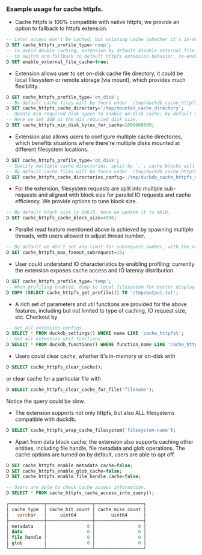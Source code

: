 ### Example usage for cache httpfs.

- Cache httpfs is 100% compatible with native httpfs; we provide an option to fallback to httpfs extension.
```sql
-- Later access won't be cached, but existing cache (whether it's in-memory or on-disk) will be kept.
D SET cache_httpfs_profile_type='noop';
-- To avoid double caching, extension by default disable external file cache;
-- to switch and fallback to default httpfs extension behavior, re-enable external cache.
D SET enable_external_file_cache=true;
```

- Extension allows user to set on-disk cache file directory, it could be local filesystem or remote storage (via mount), which provides much flexibility.
```sql
D SET cache_httpfs_profile_type='on_disk';
-- By default cache files will be found under `/tmp/duckdb_cache_httpfs_cache`.
D SET cache_httpfs_cache_directory='/tmp/mounted_cache_directory';
-- Update min required disk space to enable on-disk cache; by default 5% of disk space is required.
-- Here we set 1GB as the min requried disk size.
D SET cache_httpfs_min_disk_bytes_for_cache=1000000000;
```

- Extension also allows users to configure multiple cache directories, which benefits situations where there're multiple disks mounted at different filesystem locations.
```sql
D SET cache_httpfs_profile_type='on_disk';
-- Specify multiple cache directories, split by `;`; cache blocks will be evenly distributed under specified directories.
-- By default cache files will be found under `/tmp/duckdb_cache_httpfs_cache`.
D SET cache_httpfs_cache_directories_config='/tmp/duckdb_cache_httpfs_cache_1;/tmp/duckdb_cache_httpfs_cache_2';
```

- For the extension, filesystem requests are split into multiple sub-requests and aligned with block size for parallel IO requests and cache efficiency.
We provide options to tune block size.
```sql
-- By default block size is 64KiB, here we update it to 4KiB.
D SET cache_httpfs_cache_block_size=4096;
```

- Parallel read feature mentioned above is achieved by spawning multiple threads, with users allowed to adjust thread number.
```sql
-- By default we don't set any limit for subrequest number, with the new setting 10 requests will be performed at the same time.
D SET cache_httpfs_max_fanout_subrequest=10;
```

- User could understand IO characteristics by enabling profiling; currently the extension exposes cache access and IO latency distribution.
```sql
D SET cache_httpfs_profile_type='temp';
-- When profiling enabled, dump to local filesystem for better display.
D COPY (SELECT cache_httpfs_get_profile()) TO '/tmp/output.txt';
```

- A rich set of parameters and util functions are provided for the above features, including but not limited to type of caching, IO request size, etc.
Checkout by
```sql
-- Get all extension configs.
D SELECT * FROM duckdb_settings() WHERE name LIKE 'cache_httpfs%';
-- Get all extension util functions.
D SELECT * FROM duckdb_functions() WHERE function_name LIKE 'cache_httpfs%';
```

- Users could clear cache, whether it's in-memory or on-disk with
```sql
D SELECT cache_httpfs_clear_cache();
```
or clear cache for a particular file with
```sql
D SELECT cache_httpfs_clear_cache_for_file('filename');
```
Notice the query could be slow.

- The extension supports not only httpfs, but also ALL filesystems compatible with duckdb.
```sql
D SELECT cache_httpfs_wrap_cache_filesystem('filesystem-name');
```

- Apart from data block cache, the extension also supports caching other entities, including file handle, file metadata and glob operations. The cache options are turned on by default, users are able to opt off.
```sql
D SET cache_httpfs_enable_metadata_cache=false;
D SET cache_httpfs_enable_glob_cache=false;
D SET cache_httpfs_enable_file_handle_cache=false;

-- Users are able to check cache access information.
D SELECT * FROM cache_httpfs_cache_access_info_query();

┌─────────────┬─────────────────┬──────────────────┐
│ cache_type  │ cache_hit_count │ cache_miss_count │
│   varchar   │     uint64      │      uint64      │
├─────────────┼─────────────────┼──────────────────┤
│ metadata    │               0 │                0 │
│ data        │               0 │                0 │
│ file handle │               0 │                0 │
│ glob        │               0 │                0 │
└─────────────┴─────────────────┴──────────────────┘
```
